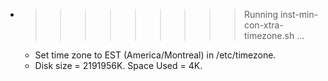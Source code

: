 * >>>>>>>>> Running inst-min-con-xtra-timezone.sh ...
  * Set time zone to EST (America/Montreal) in /etc/timezone.
  * Disk size = 2191956K. Space Used = 4K.
